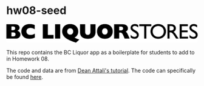 # hw08-seed

![BCL logo](bcl-rshiny/www/logo.png "BCL logo")

This repo contains the BC Liquor app as a boilerplate for students to add to in Homework 08.

The code and data are from [Dean Attali's tutorial](https://deanattali.com/blog/building-shiny-apps-tutorial). The code can specifically be found [here](https://deanattali.com/blog/building-shiny-apps-tutorial/#12-final-shiny-app-code).


